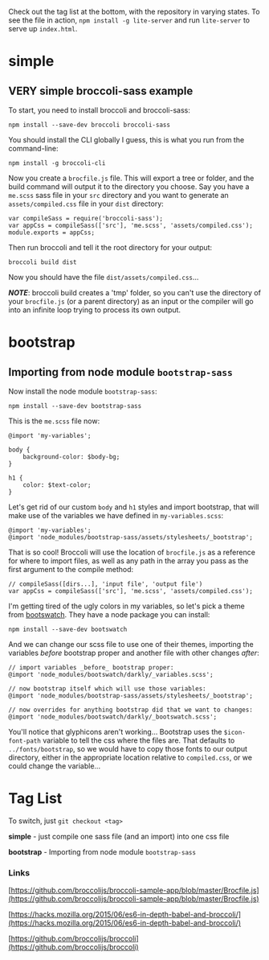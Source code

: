 Check out the tag list at the bottom, with the repository in
varying states.  To see the file in action, `npm install -g lite-server`
and run `lite-server` to serve up `index.html`.

# **simple** 

## VERY simple broccoli-sass example

To start, you need to install broccoli and broccoli-sass:

    npm install --save-dev broccoli broccoli-sass
    
You should install the CLI globally I guess, this is what you
run from the command-line:

    npm install -g broccoli-cli
    
Now you create a `brocfile.js` file.  This will export a tree
or folder, and the build command will output it to the directory
you choose.  Say you have a `me.scss` sass file in your `src`
directory and you want to generate an `assets/compiled.css`
file in your `dist` directory:

    var compileSass = require('broccoli-sass');
    var appCss = compileSass(['src'], 'me.scss', 'assets/compiled.css');
    module.exports = appCss;

Then run broccoli and tell it the root directory for your output:

    broccoli build dist
    
Now you should have the file `dist/assets/compiled.css`...

***NOTE***: broccoli build creates a 'tmp' folder, so you can't
use the directory of your `brocfile.js` (or a parent directory)
as an input or the compiler will go into an infinite loop trying
to process its own output.

# **bootstrap** 

## Importing from node module `bootstrap-sass`

Now install the node module `bootstrap-sass`:

    npm install --save-dev bootstrap-sass

This is the `me.scss` file now:

    @import 'my-variables';

    body {
        background-color: $body-bg;
    }

    h1 {
        color: $text-color;    
    }

Let's get rid of our custom `body` and `h1` styles and import bootstrap,
that will make use of the variables we have defined in `my-variables.scss`:

    @import 'my-variables';
    @import 'node_modules/bootstrap-sass/assets/stylesheets/_bootstrap';

That is so cool!  Broccoli will use the location of `brocfile.js` as a 
reference for where to import files, as well as any path in the array
you pass as the first argument to the compile method:

    // compileSass([dirs...], 'input file', 'output file')
    var appCss = compileSass(['src'], 'me.scss', 'assets/compiled.css');

I'm getting tired of the ugly colors in my variables, so let's pick a
theme from [bootswatch](https://bootswatch.com/).  They have a node
package you can install:

    npm install --save-dev bootswatch
    
And we can change our scss file to use one of their themes, importing 
the variables *before* bootstrap proper and another file with other
changes *after*:

    // import variables _before_ bootstrap proper:
    @import 'node_modules/bootswatch/darkly/_variables.scss';

    // now bootstrap itself which will use those variables:
    @import 'node_modules/bootstrap-sass/assets/stylesheets/_bootstrap';

    // now overrides for anything bootstrap did that we want to changes:
    @import 'node_modules/bootswatch/darkly/_bootswatch.scss';

You'll notice that glyphicons aren't working...  Bootstrap uses the
`$icon-font-path` variable to tell the css where the files are.  That
defaults to `../fonts/bootstrap`, so we would have to copy those
fonts to our output directory, either in the appropriate location 
relative to `compiled.css`, or we could change the variable...

# Tag List

To switch, just `git checkout <tag>`

**simple** - just compile one sass file (and an import) into one css file

**bootstrap** - Importing from node module `bootstrap-sass`

### Links

[https://github.com/broccolijs/broccoli-sample-app/blob/master/Brocfile.js](https://github.com/broccolijs/broccoli-sample-app/blob/master/Brocfile.js)

[https://hacks.mozilla.org/2015/06/es6-in-depth-babel-and-broccoli/](https://hacks.mozilla.org/2015/06/es6-in-depth-babel-and-broccoli/)

[https://github.com/broccolijs/broccoli](https://github.com/broccolijs/broccoli)

